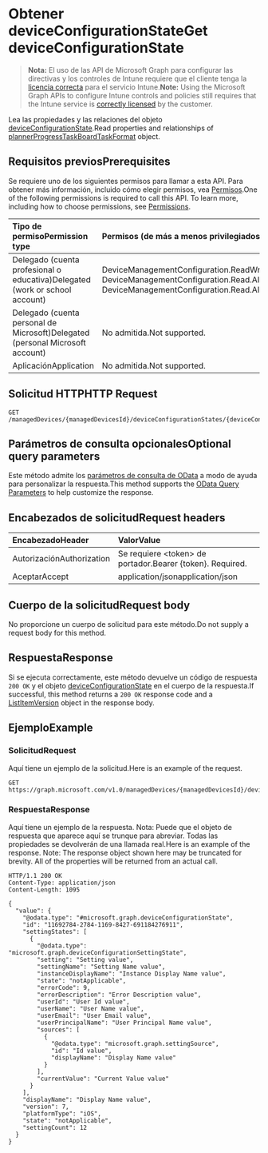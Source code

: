 # <a name="get-deviceconfigurationstate"></a><span data-ttu-id="1b74b-101">Obtener deviceConfigurationState</span><span class="sxs-lookup"><span data-stu-id="1b74b-101">Get deviceConfigurationState</span></span>

> <span data-ttu-id="1b74b-102">**Nota:** El uso de las API de Microsoft Graph para configurar las directivas y los controles de Intune requiere que el cliente tenga la [licencia correcta](https://go.microsoft.com/fwlink/?linkid=839381) para el servicio Intune.</span><span class="sxs-lookup"><span data-stu-id="1b74b-102">**Note:** Using the Microsoft Graph APIs to configure Intune controls and policies still requires that the Intune service is [correctly licensed](https://go.microsoft.com/fwlink/?linkid=839381) by the customer.</span></span>

<span data-ttu-id="1b74b-103">Lea las propiedades y las relaciones del objeto [deviceConfigurationState](../resources/intune_deviceconfig_deviceconfigurationstate.md).</span><span class="sxs-lookup"><span data-stu-id="1b74b-103">Read properties and relationships of [plannerProgressTaskBoardTaskFormat](../resources/intune_deviceconfig_deviceconfigurationstate.md) object.</span></span>
## <a name="prerequisites"></a><span data-ttu-id="1b74b-104">Requisitos previos</span><span class="sxs-lookup"><span data-stu-id="1b74b-104">Prerequisites</span></span>
<span data-ttu-id="1b74b-p101">Se requiere uno de los siguientes permisos para llamar a esta API. Para obtener más información, incluido cómo elegir permisos, vea [Permisos](../../../concepts/permissions_reference.md).</span><span class="sxs-lookup"><span data-stu-id="1b74b-p101">One of the following permissions is required to call this API. To learn more, including how to choose permissions, see [Permissions](../../../concepts/permissions_reference.md).</span></span>

|<span data-ttu-id="1b74b-107">Tipo de permiso</span><span class="sxs-lookup"><span data-stu-id="1b74b-107">Permission type</span></span>|<span data-ttu-id="1b74b-108">Permisos (de más a menos privilegiados)</span><span class="sxs-lookup"><span data-stu-id="1b74b-108">Permissions (from least to most privileged)</span></span>|
|:---|:---|
|<span data-ttu-id="1b74b-109">Delegado (cuenta profesional o educativa)</span><span class="sxs-lookup"><span data-stu-id="1b74b-109">Delegated (work or school account)</span></span>|<span data-ttu-id="1b74b-110">DeviceManagementConfiguration.ReadWrite.All, DeviceManagementConfiguration.Read.All</span><span class="sxs-lookup"><span data-stu-id="1b74b-110">DeviceManagementConfiguration.ReadWrite.All, DeviceManagementConfiguration.Read.All</span></span>|
|<span data-ttu-id="1b74b-111">Delegado (cuenta personal de Microsoft)</span><span class="sxs-lookup"><span data-stu-id="1b74b-111">Delegated (personal Microsoft account)</span></span>|<span data-ttu-id="1b74b-112">No admitida.</span><span class="sxs-lookup"><span data-stu-id="1b74b-112">Not supported.</span></span>|
|<span data-ttu-id="1b74b-113">Aplicación</span><span class="sxs-lookup"><span data-stu-id="1b74b-113">Application</span></span>|<span data-ttu-id="1b74b-114">No admitida.</span><span class="sxs-lookup"><span data-stu-id="1b74b-114">Not supported.</span></span>|

## <a name="http-request"></a><span data-ttu-id="1b74b-115">Solicitud HTTP</span><span class="sxs-lookup"><span data-stu-id="1b74b-115">HTTP Request</span></span>
<!-- {
  "blockType": "ignored"
}
-->
``` http
GET /managedDevices/{managedDevicesId}/deviceConfigurationStates/{deviceConfigurationStateId}
```

## <a name="optional-query-parameters"></a><span data-ttu-id="1b74b-116">Parámetros de consulta opcionales</span><span class="sxs-lookup"><span data-stu-id="1b74b-116">Optional query parameters</span></span>
<span data-ttu-id="1b74b-117">Este método admite los [parámetros de consulta de OData](https://developer.microsoft.com/es-ES/graph/docs/overview/query_parameters) a modo de ayuda para personalizar la respuesta.</span><span class="sxs-lookup"><span data-stu-id="1b74b-117">This method supports the [OData Query Parameters](https://developer.microsoft.com/es-ES/graph/docs/overview/query_parameters) to help customize the response.</span></span>
## <a name="request-headers"></a><span data-ttu-id="1b74b-118">Encabezados de solicitud</span><span class="sxs-lookup"><span data-stu-id="1b74b-118">Request headers</span></span>
|<span data-ttu-id="1b74b-119">Encabezado</span><span class="sxs-lookup"><span data-stu-id="1b74b-119">Header</span></span>|<span data-ttu-id="1b74b-120">Valor</span><span class="sxs-lookup"><span data-stu-id="1b74b-120">Value</span></span>|
|:---|:---|
|<span data-ttu-id="1b74b-121">Autorización</span><span class="sxs-lookup"><span data-stu-id="1b74b-121">Authorization</span></span>|<span data-ttu-id="1b74b-122">Se requiere &lt;token&gt; de portador.</span><span class="sxs-lookup"><span data-stu-id="1b74b-122">Bearer {token}. Required.</span></span>|
|<span data-ttu-id="1b74b-123">Aceptar</span><span class="sxs-lookup"><span data-stu-id="1b74b-123">Accept</span></span>|<span data-ttu-id="1b74b-124">application/json</span><span class="sxs-lookup"><span data-stu-id="1b74b-124">application/json</span></span>|

## <a name="request-body"></a><span data-ttu-id="1b74b-125">Cuerpo de la solicitud</span><span class="sxs-lookup"><span data-stu-id="1b74b-125">Request body</span></span>
<span data-ttu-id="1b74b-126">No proporcione un cuerpo de solicitud para este método.</span><span class="sxs-lookup"><span data-stu-id="1b74b-126">Do not supply a request body for this method.</span></span>

## <a name="response"></a><span data-ttu-id="1b74b-127">Respuesta</span><span class="sxs-lookup"><span data-stu-id="1b74b-127">Response</span></span>
<span data-ttu-id="1b74b-128">Si se ejecuta correctamente, este método devuelve un código de respuesta `200 OK` y el objeto [deviceConfigurationState](../resources/intune_deviceconfig_deviceconfigurationstate.md) en el cuerpo de la respuesta.</span><span class="sxs-lookup"><span data-stu-id="1b74b-128">If successful, this method returns a `200 OK` response code and a [ListItemVersion](../resources/intune_deviceconfig_deviceconfigurationstate.md) object in the response body.</span></span>

## <a name="example"></a><span data-ttu-id="1b74b-129">Ejemplo</span><span class="sxs-lookup"><span data-stu-id="1b74b-129">Example</span></span>
### <a name="request"></a><span data-ttu-id="1b74b-130">Solicitud</span><span class="sxs-lookup"><span data-stu-id="1b74b-130">Request</span></span>
<span data-ttu-id="1b74b-131">Aquí tiene un ejemplo de la solicitud.</span><span class="sxs-lookup"><span data-stu-id="1b74b-131">Here is an example of the request.</span></span>
``` http
GET https://graph.microsoft.com/v1.0/managedDevices/{managedDevicesId}/deviceConfigurationStates/{deviceConfigurationStateId}
```

### <a name="response"></a><span data-ttu-id="1b74b-132">Respuesta</span><span class="sxs-lookup"><span data-stu-id="1b74b-132">Response</span></span>
<span data-ttu-id="1b74b-p102">Aquí tiene un ejemplo de la respuesta. Nota: Puede que el objeto de respuesta que aparece aquí se trunque para abreviar. Todas las propiedades se devolverán de una llamada real.</span><span class="sxs-lookup"><span data-stu-id="1b74b-p102">Here is an example of the response. Note: The response object shown here may be truncated for brevity. All of the properties will be returned from an actual call.</span></span>
``` http
HTTP/1.1 200 OK
Content-Type: application/json
Content-Length: 1095

{
  "value": {
    "@odata.type": "#microsoft.graph.deviceConfigurationState",
    "id": "11692784-2784-1169-8427-691184276911",
    "settingStates": [
      {
        "@odata.type": "microsoft.graph.deviceConfigurationSettingState",
        "setting": "Setting value",
        "settingName": "Setting Name value",
        "instanceDisplayName": "Instance Display Name value",
        "state": "notApplicable",
        "errorCode": 9,
        "errorDescription": "Error Description value",
        "userId": "User Id value",
        "userName": "User Name value",
        "userEmail": "User Email value",
        "userPrincipalName": "User Principal Name value",
        "sources": [
          {
            "@odata.type": "microsoft.graph.settingSource",
            "id": "Id value",
            "displayName": "Display Name value"
          }
        ],
        "currentValue": "Current Value value"
      }
    ],
    "displayName": "Display Name value",
    "version": 7,
    "platformType": "iOS",
    "state": "notApplicable",
    "settingCount": 12
  }
}
```




